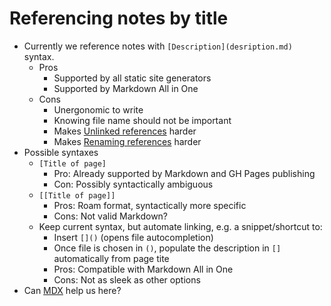 # Referencing notes by title

- Currently we reference notes with `[Description](desription.md)` syntax.
  - Pros
    - Supported by all static site generators
    - Supported by Markdown All in One
  - Cons
    - Unergonomic to write
    - Knowing file name should not be important
    - Makes [Unlinked references](unlinked_references.md) harder
    - Makes [Renaming references](renaming_notes.md) harder
- Possible syntaxes
  - `[Title of page]`
    - Pro: Already supported by Markdown and GH Pages publishing
    - Con: Possibly syntactically ambiguous
  - `[[Title of page]]`
    - Pros: Roam format, syntactically more specific
    - Cons: Not valid Markdown?
  - Keep current syntax, but automate linking, e.g. a snippet/shortcut to:
    - Insert `[]()` (opens file autocompletion)
    - Once file is chosen in `()`, populate the description in `[]` automatically from page tite
    - Pros: Compatible with Markdown All in One
    - Cons: Not as sleek as other options
- Can [MDX](https://github.com/mdx-js/mdx) help us here?
